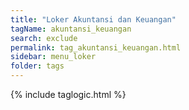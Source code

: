 ```yaml
---
title: "Loker Akuntansi dan Keuangan"
tagName: akuntansi_keuangan
search: exclude
permalink: tag_akuntansi_keuangan.html
sidebar: menu_loker
folder: tags
---
```

{% include taglogic.html %}